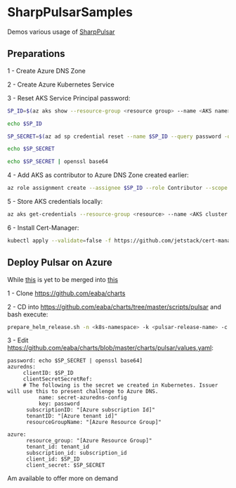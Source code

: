 # SharpPulsarSamples
Demos various usage of [SharpPulsar](https://github.com/eaba/SharpPulsar)

## Preparations

1 - Create Azure DNS Zone

2 - Create Azure Kubernetes Service

3 - Reset AKS Service Principal password:
```bash
SP_ID=$(az aks show --resource-group <resource group> --name <AKS name> --query servicePrincipalProfile.clientId -o tsv)

echo $SP_ID

SP_SECRET=$(az ad sp credential reset --name $SP_ID --query password -o tsv)

echo $SP_SECRET

echo $SP_SECRET | openssl base64
```
4 - Add AKS as contributor to Azure DNS Zone created earlier:
```bash
az role assignment create --assignee $SP_ID --role Contributor --scope <Azure DNS Zone Id>
```
5 - Store AKS credentials locally:
```bash
az aks get-credentials --resource-group <resource> --name <AKS cluster name>
```
6 - Install Cert-Manager:
```bash
kubectl apply --validate=false -f https://github.com/jetstack/cert-manager/releases/download/{version}/cert-manager.yaml
```

## Deploy Pulsar on Azure

While [this](https://github.com/eaba/charts) is yet to be merged into [this](https://github.com/streamnative/charts)

1 - Clone https://github.com/eaba/charts

2 - CD into https://github.com/eaba/charts/tree/master/scripts/pulsar and bash execute:
```bash
prepare_helm_release.sh -n <k8s-namespace> -k <pulsar-release-name> -c
```

3 - Edit https://github.com/eaba/charts/blob/master/charts/pulsar/values.yaml:
```helm
password: echo $SP_SECRET | openssl base64]
azuredns:
     clientID: $SP_ID
     clientSecretSecretRef:
     # The following is the secret we created in Kubernetes. Issuer will use this to present challenge to Azure DNS.
          name: secret-azuredns-config
          key: password
      subscriptionID: "[Azure subscription Id]"
      tenantID: "[Azure tenant id]"
      resourceGroupName: "[Azure Resource Group]"

azure:
      resource_group: "[Azure Resource Group]"
      tenant_id: tenant_id
      subscription_id: subscription_id
      client_id: $SP_ID
      client_secret: $SP_SECRET
```


Am available to offer more on demand
